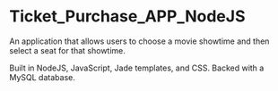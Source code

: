 Ticket_Purchase_APP_NodeJS
==========================
An application that allows users to choose a movie showtime and then select a seat for that showtime.

Built in NodeJS, JavaScript, Jade templates, and CSS. Backed with a MySQL database.
